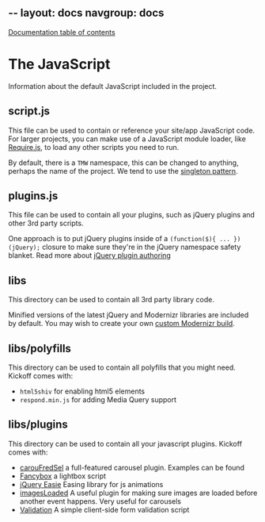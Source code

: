 --
layout: docs
navgroup: docs
---

[Documentation table of contents](readme.md)

# The JavaScript

Information about the default JavaScript included in the project.

## script.js

This file can be used to contain or reference your site/app JavaScript code.
For larger projects, you can make use of a JavaScript module loader, like
[Require.js](http://requirejs.org/), to load any other scripts you need to
run.

By default, there is a `TMW` namespace, this can be changed to anything, perhaps the name of the project. We tend to use the [singleton pattern](http://addyosmani.com/resources/essentialjsdesignpatterns/book/#singletonpatternjavascript).

## plugins.js

This file can be used to contain all your plugins, such as jQuery plugins and
other 3rd party scripts.

One approach is to put jQuery plugins inside of a `(function($){ ...
})(jQuery);` closure to make sure they're in the jQuery namespace safety
blanket. Read more about [jQuery plugin
authoring](http://docs.jquery.com/Plugins/Authoring#Getting_Started)

## libs

This directory can be used to contain all 3rd party library code.

Minified versions of the latest jQuery and Modernizr libraries are included by
default. You may wish to create your own [custom Modernizr
build](http://www.modernizr.com/download/).

## libs/polyfills

This directory can be used to contain all polyfills that you might need. Kickoff comes with:

* `html5shiv` for enabling html5 elements
* `respond.min.js` for adding Media Query support

## libs/plugins

This directory can be used to contain all your javascript plugins. Kickoff comes with:
* [carouFredSel](http://caroufredsel.frebsite.nl/) a full-featured carousel plugin. Examples can be found
* [Fancybox](http://fancyapps.com/fancybox/) a lightbox script
* [jQuery Easie](http://janne.aukia.com/easie/) Easing library for js animations
* [imagesLoaded](https://github.com/desandro/imagesloaded) A useful plugin for making sure images are loaded before another event happens. Very useful for carousels
* [Validation](http://bassistance.de/jquery-plugins/jquery-plugin-validation/) A simple client-side form validation script

